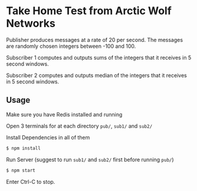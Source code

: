 # Take Home Test from Arctic Wolf Networks

Publisher produces messages at a rate of 20 per second. The messages are randomly chosen integers between -100 and 100.

Subscriber 1 computes and outputs sums of the integers that it receives in 5 second windows.

Subscriber 2 computes and outputs median of the integers that it receives in 5 second windows.

## Usage

Make sure you have Redis installed and running

Open 3 terminals for at each directory `pub/`, `sub1/` and `sub2/`

Install Dependencies in all of them

```sh
$ npm install
```

Run Server (suggest to run `sub1/` and `sub2/` first before running `pub/`)

```sh
$ npm start
```

Enter Ctrl-C to stop.
